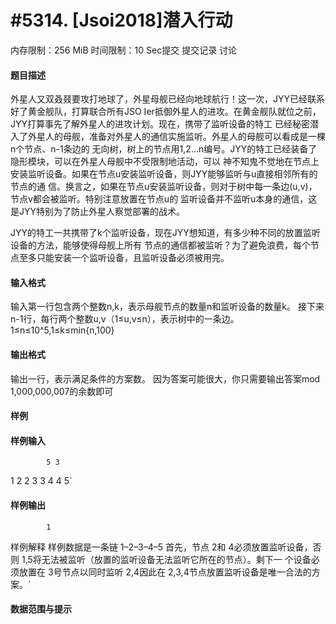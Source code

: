 
# #5314. [Jsoi2018]潜入行动
内存限制：256 MiB 时间限制：10 Sec提交 提交记录 讨论
#### 题目描述
外星人又双叒叕要攻打地球了，外星母舰已经向地球航行！这一次，JYY已经联系好了黄金舰队，打算联合所有JSO
Ier抵御外星人的进攻。在黄金舰队就位之前，JYY打算事先了解外星人的进攻计划。现在，携带了监听设备的特工
已经秘密潜入了外星人的母舰，准备对外星人的通信实施监听。外星人的母舰可以看成是一棵n个节点、n-1条边的
无向树，树上的节点用1,2...n编号。JYY的特工已经装备了隐形模块，可以在外星人母舰中不受限制地活动，可以
神不知鬼不觉地在节点上安装监听设备。如果在节点u安装监听设备，则JYY能够监听与u直接相邻所有的节点的通
信。换言之，如果在节点u安装监听设备，则对于树中每一条边(u,v)，节点v都会被监听。特别注意放置在节点u的
监听设备并不监听u本身的通信，这是JYY特别为了防止外星人察觉部署的战术。

JYY的特工一共携带了k个监听设备，现在JYY想知道，有多少种不同的放置监听设备的方法，能够使得母舰上所有
节点的通信都被监听？为了避免浪费，每个节点至多只能安装一个监听设备，且监听设备必须被用完。

#### 输入格式
输入第一行包含两个整数n,k，表示母舰节点的数量n和监听设备的数量k。
接下来n-1行，每行两个整数u,v（1≤u,v≤n），表示树中的一条边。
1≤n≤10^5,1≤k≤min{n,100}

#### 输出格式
输出一行，表示满足条件的方案数。
因为答案可能很大，你只需要输出答案mod 1,000,000,007的余数即可

#### 样例

#### 样例输入

			5 3
1 2
2 3
3 4
4 5`
#### 样例输出

			1
样例解释
样例数据是一条链 
1–2–3–4–5
首先，节点 2和 4必须放置监听设备，否则 1,5将无法被监听（放置的监听设备无法监听它所在的节点）。剩下一
个设备必须放置在 3号节点以同时监听 2,4因此在 2,3,4节点放置监听设备是唯一合法的方案。`
#### 数据范围与提示

